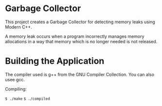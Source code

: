 # Garbage Collector

This project creates a Garbage Collector for detecting memory leaks using Modern C++.

A memory leak occurs when a program incorrectly manages memory allocations in a way
that memory which is no longer needed is not released.

# Building the Application
The compiler used is g++ from the GNU Compiler Collection. You can also usee gcc.

Compiling:

``$ ./make``
``$ ./compiled``

